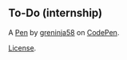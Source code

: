 To-Do (internship)
------------------


A [Pen](https://codepen.io/greninja58/pen/BaqwGdJ) by [greninja58](https://codepen.io/greninja58) on [CodePen](https://codepen.io).

[License](https://codepen.io/license/pen/BaqwGdJ).